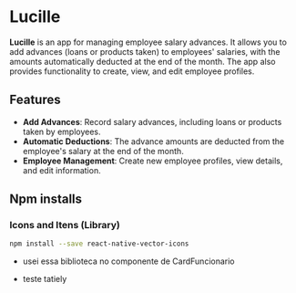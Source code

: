 # Lucille

**Lucille** is an app for managing employee salary advances. It allows you to add advances (loans or products taken) to employees' salaries, with the amounts automatically deducted at the end of the month. The app also provides functionality to create, view, and edit employee profiles.

## Features
- **Add Advances**: Record salary advances, including loans or products taken by employees.
- **Automatic Deductions**: The advance amounts are deducted from the employee's salary at the end of the month.
- **Employee Management**: Create new employee profiles, view details, and edit information.

## Npm installs

### Icons and Itens (Library)

```bash
npm install --save react-native-vector-icons
```
- usei essa biblioteca no componente de CardFuncionario

- teste tatiely